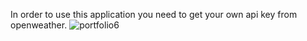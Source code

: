 In order to use this application you need to get your own api key from openweather.
![portfolio6](https://github.com/nuuttinyyssonen/Weather-App/assets/120321781/2aa47b88-175a-4b1b-83dd-d5bc4e7e1f93)
